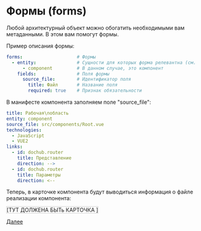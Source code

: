 # Формы (forms)

Любой архитектурный объект можно обогатить необходимыми вам метаданными. В этом вам помогут формы.

Пример описания формы:
```yaml
forms:                    # Формы
  - entity:               # Сущности для которых форма релевантна (см. PlantUML)
      - component         # В данном случае, это компонент
    fields:               # Поля формы
      source_file:        # Идентификатор поля
        title: Файл       # Название поля
        required: true    # Признак обязательности 
```

В манифесте компонента заполняем поле "source_file":
```yaml
title: Рабочая\nобласть
entity: component
source_file: src/components/Root.vue
technologies:
  - JavaScript
  - VUE2
links:
  - id: dochub.router
    title: Представление
    direction: -->
  - id: dochub.router
    title: Параметры
    direction: <--
```

Теперь, в карточке компонента будут выводиться информация о файле реализации компонента:

<dochub-object type="component" subject="dochub.workspace" style="border: #ccc 1px solid">
    [ТУТ ДОЛЖЕНА БЫТь КАРТОЧКА ]
</dochub-object>


[Далее](/docs/dochub_technologies)
